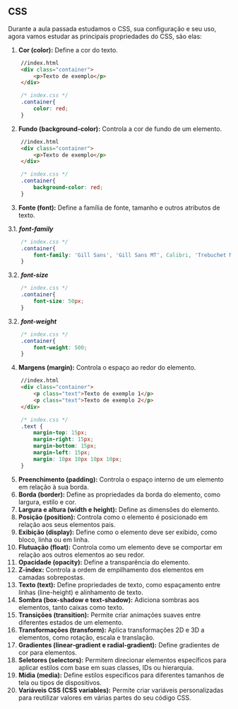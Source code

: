 ## CSS
Durante a aula passada estudamos o CSS, sua configuração e seu uso, agora vamos estudar as principais propriedades do CSS, são elas:

1. **Cor (color):** Define a cor do texto.
``` HTML
    //index.html
    <div class="container">
        <p>Texto de exemplo</p>
    </div>
```
``` CSS
    /* index.css */
    .container{
        color: red;
    }
```
2. **Fundo (background-color):** Controla a cor de fundo de um elemento.
``` HTML
    //index.html
    <div class="container">
        <p>Texto de exemplo</p>
    </div>
```
``` CSS
    /* index.css */
    .container{
        background-color: red;
    }
```
3. **Fonte (font):** Define a família de fonte, tamanho e outros atributos de texto.

3.1. ***font-family*** 
``` CSS
    /* index.css */
    .container{
        font-family: 'Gill Sans', 'Gill Sans MT', Calibri, 'Trebuchet MS', sans-serif
    }
```
3.2. ***font-size*** 
``` CSS
    /* index.css */
    .container{
        font-size: 50px;
    }
```
3.2. ***font-weight*** 
``` CSS
    /* index.css */
    .container{
        font-weight: 500;
    }
```

4. **Margens (margin):** Controla o espaço ao redor do elemento.
``` HTML
    //index.html
    <div class="container">
        <p class="text">Texto de exemplo 1</p>
        <p class="text">Texto de exemplo 2</p>
    </div>
```
``` CSS
    /* index.css */
    .text {
        margin-top: 15px;
        margin-right: 15px;
        margin-bottom: 15px;
        margin-left: 15px;
        margin: 10px 10px 10px 10px;
    }
```
5. **Preenchimento (padding):** Controla o espaço interno de um elemento em relação à sua borda.
6. **Borda (border):** Define as propriedades da borda do elemento, como largura, estilo e cor.
7. **Largura e altura (width e height):** Define as dimensões do elemento.
8. **Posição (position):** Controla como o elemento é posicionado em relação aos seus elementos pais.
9. **Exibição (display):** Define como o elemento deve ser exibido, como bloco, linha ou em linha.
10. **Flutuação (float):** Controla como um elemento deve se comportar em relação aos outros elementos ao seu redor.
11. **Opacidade (opacity):** Define a transparência do elemento.
12. **Z-index:** Controla a ordem de empilhamento dos elementos em camadas sobrepostas.
13. **Texto (text):** Define propriedades de texto, como espaçamento entre linhas (line-height) e alinhamento de texto.
14. **Sombra (box-shadow e text-shadow):** Adiciona sombras aos elementos, tanto caixas como texto.
15. **Transições (transition):** Permite criar animações suaves entre diferentes estados de um elemento.
16. **Transformações (transform):** Aplica transformações 2D e 3D a elementos, como rotação, escala e translação.
17. **Gradientes (linear-gradient e radial-gradient):** Define gradientes de cor para elementos.
18. **Seletores (selectors):** Permitem direcionar elementos específicos para aplicar estilos com base em suas classes, IDs ou hierarquia.
19. **Mídia (media):** Define estilos específicos para diferentes tamanhos de tela ou tipos de dispositivos.
20. **Variáveis CSS (CSS variables):** Permite criar variáveis personalizadas para reutilizar valores em várias partes do seu código CSS.
